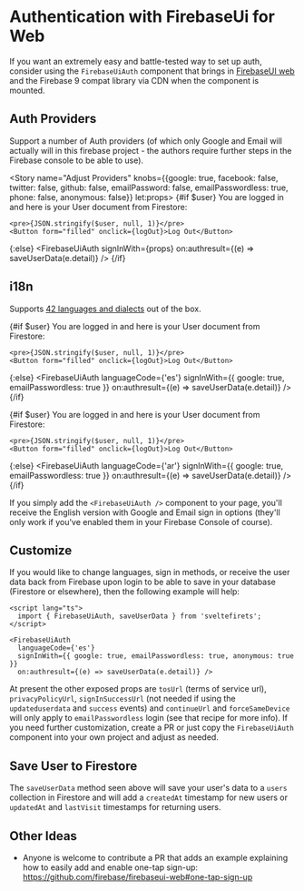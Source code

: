 <script lang="ts">
  import { logOut, FirebaseUiAuth, saveUserData } from 'sveltefirets';
  import { user } from '../../.kitbook/routes/demo/user';
  import { Story } from 'kitbook';
  import Button from 'svelte-pieces/ui/Button.svelte';
</script>

<!-- prettier-ignore -->
# Authentication with FirebaseUi for Web

If you want an extremely easy and battle-tested way to set up auth, consider using the `FirebaseUiAuth` component that brings in [FirebaseUI web](https://github.com/firebase/firebaseui-web) and the Firebase 9 compat library via CDN when the component is mounted.

## Auth Providers

Support a number of Auth providers (of which only Google and Email will actually will in this firebase project - the authors require further steps in the Firebase console to be able to use).

<Story name="Adjust Providers" knobs={{google: true, facebook: false, twitter: false, github: false, emailPassword: false, emailPasswordless: true, phone: false, anonymous: false}} let:props>
  {#if $user}
    You are logged in and here is your User document from Firestore:
  
    <pre>{JSON.stringify($user, null, 1)}</pre>
    <Button form="filled" onclick={logOut}>Log Out</Button>
  {:else}
    <FirebaseUiAuth
      signInWith={props}
      on:authresult={(e) => saveUserData(e.detail)} />
  {/if}
</Story>

## i18n

Supports [42 languages and
dialects](https://github.com/firebase/firebaseui-web/blob/master/LANGUAGES.md) out of the box.

<Story name="Spanish (es)">
  {#if $user}
    You are logged in and here is your User document from Firestore:
  
    <pre>{JSON.stringify($user, null, 1)}</pre>
    <Button form="filled" onclick={logOut}>Log Out</Button>
  {:else}
    <FirebaseUiAuth
      languageCode={'es'}
      signInWith={{ google: true, emailPasswordless: true }}
      on:authresult={(e) => saveUserData(e.detail)} />
    {/if}
</Story>

<Story name="Arabic (ar) - right-to-left">
  {#if $user}
    You are logged in and here is your User document from Firestore:
  
    <pre>{JSON.stringify($user, null, 1)}</pre>
    <Button form="filled" onclick={logOut}>Log Out</Button>
  {:else}
    <FirebaseUiAuth
      languageCode={'ar'}
      signInWith={{ google: true, emailPasswordless: true }}
      on:authresult={(e) => saveUserData(e.detail)} />
    {/if}
</Story>

If you simply add the `<FirebaseUiAuth />` component to your page, you'll receive the English version with Google and Email sign in options (they'll only work if you've enabled them in your Firebase Console of course).

## Customize

If you would like to change languages, sign in methods, or receive the user data back from Firebase upon login to be able to save in your database (Firestore or elsewhere), then the following example will help:

```svelte
<script lang="ts">
  import { FirebaseUiAuth, saveUserData } from 'sveltefirets';
</script>

<FirebaseUiAuth
  languageCode={'es'}
  signInWith={{ google: true, emailPasswordless: true, anonymous: true }}
  on:authresult={(e) => saveUserData(e.detail)} />
```
At present the other exposed props are `tosUrl` (terms of service url), `privacyPolicyUrl`, `signInSuccessUrl` (not needed if using the `updateduserdata` and `success` events) and `continueUrl` and `forceSameDevice` will only apply to `emailPasswordless` login (see that recipe for more info). If you need further customization, create a PR or just copy the `FirebaseUiAuth` component into your own project and adjust as needed.

## Save User to Firestore

The `saveUserData` method seen above will save your user's data to a `users` collection in Firestore and will add a `createdAt` timestamp for new users or `updatedAt` and `lastVisit` timestamps for returning users.

## Other Ideas

- Anyone is welcome to contribute a PR that adds an example explaining how to easily add and enable one-tap sign-up: https://github.com/firebase/firebaseui-web#one-tap-sign-up